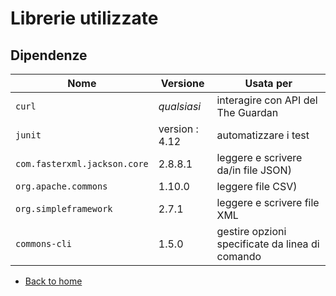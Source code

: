 # Librerie utilizzate

## Dipendenze
| Nome        | Versione    | Usata per   |
| ----------- | ----------- | ----------- |
| `curl`| _qualsiasi_  | interagire con API del The Guardan |
| `junit`|  version : 4.12  | automatizzare i test |
| `com.fasterxml.jackson.core` | 2.8.8.1 | leggere e scrivere da/in file JSON) |
| `org.apache.commons` | 1.10.0 | leggere file CSV) |
| `org.simpleframework` | 2.7.1 | leggere e scrivere file XML |
| `commons-cli` | 1.5.0 | gestire opzioni specificate da linea di comando |

- [Back to home](index.html)
